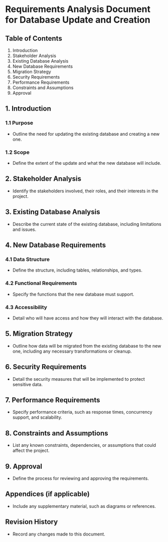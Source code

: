 # Requirements Analysis Document for Database Update and Creation

## Table of Contents
1. Introduction
2. Stakeholder Analysis
3. Existing Database Analysis
4. New Database Requirements
5. Migration Strategy
6. Security Requirements
7. Performance Requirements
8. Constraints and Assumptions
9. Approval

## 1. Introduction
### 1.1 Purpose
- Outline the need for updating the existing database and creating a new one.
### 1.2 Scope
- Define the extent of the update and what the new database will include.

## 2. Stakeholder Analysis
- Identify the stakeholders involved, their roles, and their interests in the project.

## 3. Existing Database Analysis
- Describe the current state of the existing database, including limitations and issues.

## 4. New Database Requirements
### 4.1 Data Structure
- Define the structure, including tables, relationships, and types.
### 4.2 Functional Requirements
- Specify the functions that the new database must support.
### 4.3 Accessibility
- Detail who will have access and how they will interact with the database.

## 5. Migration Strategy
- Outline how data will be migrated from the existing database to the new one, including any necessary transformations or cleanup.

## 6. Security Requirements
- Detail the security measures that will be implemented to protect sensitive data.

## 7. Performance Requirements
- Specify performance criteria, such as response times, concurrency support, and scalability.

## 8. Constraints and Assumptions
- List any known constraints, dependencies, or assumptions that could affect the project.

## 9. Approval
- Define the process for reviewing and approving the requirements.

## Appendices (if applicable)
- Include any supplementary material, such as diagrams or references.

## Revision History
- Record any changes made to this document.

